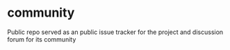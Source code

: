 # community
Public repo served as an public issue tracker for the project and discussion forum for its community
